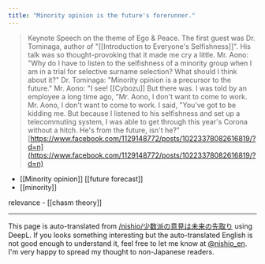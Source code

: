 ```yaml
---
title: "Minority opinion is the future's forerunner."
---
```


> Keynote Speech on the theme of Ego & Peace. The first guest was Dr. Tominaga, author of "[[Introduction to Everyone's Selfishness]]". His talk was so thought-provoking that it made me cry a little.
>  Mr. Aono: "Why do I have to listen to the selfishness of a minority group when I am in a trial for selective surname selection? What should I think about it?"
>  Dr. Tominaga: "Minority opinion is a precursor to the future."
>  Mr. Aono: "I see! [[Cybozu]] But there was. I was told by an employee a long time ago, "Mr. Aono, I don't want to come to work. Mr. Aono, I don't want to come to work. I said, "You've got to be kidding me.
>  But because I listened to his selfishness and set up a telecommuting system, I was able to get through this year's Corona without a hitch. He's from the future, isn't he?"
[https://www.facebook.com/1129148772/posts/10223378082616819/?d=n](https://www.facebook.com/1129148772/posts/10223378082616819/?d=n)

- [[Minority opinion]]   [[future forecast]]
- [[minority]]

relevance
    - [[chasm theory]]

---
This page is auto-translated from [/nishio/少数派の意見は未来の先取り](https://scrapbox.io/nishio/少数派の意見は未来の先取り) using DeepL. If you looks something interesting but the auto-translated English is not good enough to understand it, feel free to let me know at [@nishio_en](https://twitter.com/nishio_en). I'm very happy to spread my thought to non-Japanese readers.